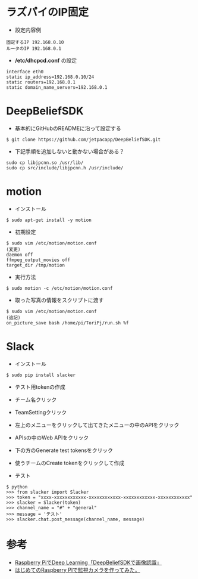 # ラズパイのIP固定

- 設定内容例

~~~
固定するIP 192.168.0.10
ルータのIP 192.168.0.1
~~~

- __/etc/dhcpcd.conf__ の設定

~~~
interface eth0
static ip_address=192.168.0.10/24
static routers=192.168.0.1
static domain_name_servers=192.168.0.1
~~~

# DeepBeliefSDK

- 基本的にGitHubのREADMEに沿って設定する

~~~
$ git clone https://github.com/jetpacapp/DeepBeliefSDK.git
~~~
- 下記手順を追加しないと動かない場合がある？

~~~
sudo cp libjpcnn.so /usr/lib/
sudo cp src/include/libjpcnn.h /usr/include/
~~~

# motion

- インストール

~~~
$ sudo apt-get install -y motion
~~~

- 初期設定

~~~
$ sudo vim /etc/motion/motion.conf
(変更)
daemon off
ffmpeg_output_movies off
target_dir /tmp/motion
~~~

- 実行方法

~~~
$ sudo motion -c /etc/motion/motion.conf
~~~

- 取った写真の情報をスクリプトに渡す

~~~
$ sudo vim /etc/motion/motion.conf
(追記)
on_picture_save bash /home/pi/ToriPj/run.sh %f
~~~

# Slack

- インストール

~~~
$ sudo pip install slacker
~~~

- テスト用tokenの作成
 - チーム名クリック
 - TeamSettingクリック
 - 左上のメニューをクリックして出てきたメニューの中のAPIをクリック
 - APIsの中のWeb APIをクリック
 - 下の方のGenerate test tokensをクリック
 - 使うチームのCreate tokenをクリックして作成

- テスト

~~~
$ python
>>> from slacker import Slacker
>>> token = "xxxx-xxxxxxxxxxxx-xxxxxxxxxxxx-xxxxxxxxxxxx-xxxxxxxxxxxx"
>>> slacker = Slacker(token)
>>> channel_name = "#" + "general"
>>> message = 'テスト'
>>> slacker.chat.post_message(channel_name, message)
~~~


# 参考

- [Raspberry PiでDeep Learning「DeepBeliefSDKで画像認識」](http://karaage.hatenadiary.jp/entry/2015/12/16/073000)
- [はじめてのRaspberry PIで監視カメラを作ってみた。](http://qiita.com/kinpira/items/bf1df2c1983ba79ba455)
